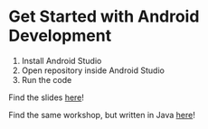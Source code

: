 # Get Started with Android Development

1. Install Android Studio
2. Open repository inside Android Studio
3. Run the code

Find the slides [here](Android-Development.pdf)!

Find the same workshop, but written in Java [here](https://github.com/wrussell1999/dsc-android-workshop)!